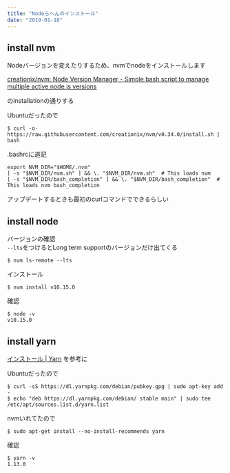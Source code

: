 ```yaml
---
title: "Nodeらへんのインストール"
date: "2019-01-18"
---
```


## install nvm

Nodeバージョンを変えたりするため、nvmでnodeをインストールします

[creationix/nvm: Node Version Manager \- Simple bash script to manage multiple active node\.js versions](https://github.com/creationix/nvm#installation)

のinstallationの通りする

Ubuntuだったので  

```
$ curl -o- https://raw.githubusercontent.com/creationix/nvm/v0.34.0/install.sh | bash
```

.bashrcに追記

```
export NVM_DIR="$HOME/.nvm"
[ -s "$NVM_DIR/nvm.sh" ] && \. "$NVM_DIR/nvm.sh"  # This loads nvm
[ -s "$NVM_DIR/bash_completion" ] && \. "$NVM_DIR/bash_completion"  # This loads nvm bash_completion
```

アップデートするときも最初のcurlコマンドでできるらしい  

## install node

バージョンの確認  
```--lts```をつけるとLong term supportのバージョンだけ出てくる

```
$ nvm ls-remote --lts
```

インストール

```
$ nvm install v10.15.0
```

確認

```
$ node -v
v10.15.0
```

## install yarn

[インストール \| Yarn](https://yarnpkg.com/ja/docs/install#debian-stable)
を参考に  

Ubuntuだったので

```
$ curl -sS https://dl.yarnpkg.com/debian/pubkey.gpg | sudo apt-key add -
$ echo "deb https://dl.yarnpkg.com/debian/ stable main" | sudo tee /etc/apt/sources.list.d/yarn.list
```

nvmいれてたので

```
$ sudo apt-get install --no-install-recommends yarn
```

確認

```
$ yarn -v
1.13.0
```

